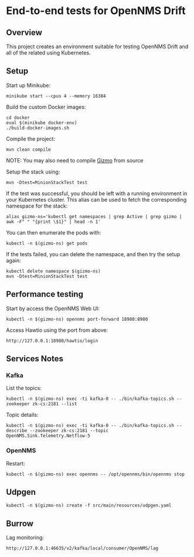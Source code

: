 # End-to-end tests for OpenNMS Drift

## Overview

This project creates an environment suitable for testing OpenNMS Drift and all of the related using Kubernetes.

## Setup

Start up Minikube:
```
minikube start --cpus 4 --memory 16384
```

Build the custom Docker images:
```
cd docker
eval $(minikube docker-env)
./build-docker-images.sh
```

Compile the project:
```
mvn clean compile
```

NOTE: You may also need to compile [Gizmo](https://github.com/OpenNMS/gizmo) from source

Setup the stack using:
```
mvn -Dtest=MinionStackTest test
```

If the test was successful, you should be left with a running environment in your Kubernetes cluster.
This alias can be used to fetch the corresponding namespace for the stack:
```
alias gizmo-ns='kubectl get namespaces | grep Active | grep gizmo | awk -F" " "{print \$1}" | head -n 1'
```

You can then enumerate the pods with:
```
kubectl -n $(gizmo-ns) get pods
```

If the tests failed, you can delete the namespace, and then try the setup again:
```
kubectl delete namespace $(gizmo-ns)
mvn -Dtest=MinionStackTest test
```

## Performance testing

Start by access the OpenNMS Web UI:

```
kubectl -n $(gizmo-ns) opennms port-forward 18980:8980
```

Access Hawtio using the port from above:
```
http://127.0.0.1:18980/hawtio/login
```

## Services Notes

### Kafka

List the topics:

```
kubectl -n $(gizmo-ns) exec -ti kafka-0 -- ./bin/kafka-topics.sh --zookeeper zk-cs:2181 --list
```

Topic details:

```
kubectl -n $(gizmo-ns) exec -ti kafka-0 -- ./bin/kafka-topics.sh --describe --zookeeper zk-cs:2181 --topic OpenNMS.Sink.Telemetry.Netflow-5 
```

### OpenNMS

Restart:

```
kubectl -n $(gizmo-ns) exec opennms -- /opt/opennms/bin/opennms stop
```


## Udpgen

```
kubectl -n $(gizmo-ns) create -f src/main/resources/udpgen.yaml
```

## Burrow

Lag monitoring:
```
http://127.0.0.1:46635/v2/kafka/local/consumer/OpenNMS/lag
```
